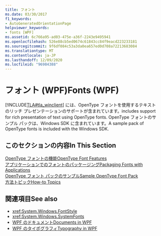 ```yaml
---
title: フォント
ms.date: 03/30/2017
f1_keywords:
- AutoGeneratedOrientationPage
helpviewer_keywords:
- fonts [WPF]
ms.assetid: 6c766a95-ad03-475e-a36f-2243e9495941
ms.openlocfilehash: 526e88cb5ed0674c61843cc84f9eacd223233181
ms.sourcegitcommit: 9f6df084c53a3da0ea657ed0d708a72213683084
ms.translationtype: MT
ms.contentlocale: ja-JP
ms.lasthandoff: 12/09/2020
ms.locfileid: "96984388"
---
```

# <a name="fonts-wpf"></a><span data-ttu-id="61d1d-102">フォント (WPF)</span><span class="sxs-lookup"><span data-stu-id="61d1d-102">Fonts (WPF)</span></span>
[!INCLUDE[TLA#tla_winclient](../../../includes/tlasharptla-winclient-md.md)] <span data-ttu-id="61d1d-103">には、OpenType フォントを使用するテキストのリッチ プレゼンテーションのサポートが含まれています。</span><span class="sxs-lookup"><span data-stu-id="61d1d-103">includes support for rich presentation of text using OpenType fonts.</span></span> <span data-ttu-id="61d1d-104">OpenType フォントのサンプル パックは、Windows SDK に含まれています。</span><span class="sxs-lookup"><span data-stu-id="61d1d-104">A sample pack of OpenType fonts is included with the Windows SDK.</span></span>  
  
## <a name="in-this-section"></a><span data-ttu-id="61d1d-105">このセクションの内容</span><span class="sxs-lookup"><span data-stu-id="61d1d-105">In This Section</span></span>  
 [<span data-ttu-id="61d1d-106">OpenType フォントの機能</span><span class="sxs-lookup"><span data-stu-id="61d1d-106">OpenType Font Features</span></span>](opentype-font-features.md)  
 [<span data-ttu-id="61d1d-107">アプリケーションでのフォントのパッケージング</span><span class="sxs-lookup"><span data-stu-id="61d1d-107">Packaging Fonts with Applications</span></span>](packaging-fonts-with-applications.md)  
 [<span data-ttu-id="61d1d-108">OpenType フォント パックのサンプル</span><span class="sxs-lookup"><span data-stu-id="61d1d-108">Sample OpenType Font Pack</span></span>](sample-opentype-font-pack.md)  
 [<span data-ttu-id="61d1d-109">方法トピック</span><span class="sxs-lookup"><span data-stu-id="61d1d-109">How-to Topics</span></span>](fonts-how-to-topics.md)  
  
## <a name="see-also"></a><span data-ttu-id="61d1d-110">関連項目</span><span class="sxs-lookup"><span data-stu-id="61d1d-110">See also</span></span>

- <xref:System.Windows.FontStyle>
- <xref:System.Windows.SystemFonts>
- [<span data-ttu-id="61d1d-111">WPF のドキュメント</span><span class="sxs-lookup"><span data-stu-id="61d1d-111">Documents in WPF</span></span>](documents-in-wpf.md)
- [<span data-ttu-id="61d1d-112">WPF のタイポグラフィ</span><span class="sxs-lookup"><span data-stu-id="61d1d-112">Typography in WPF</span></span>](typography-in-wpf.md)
